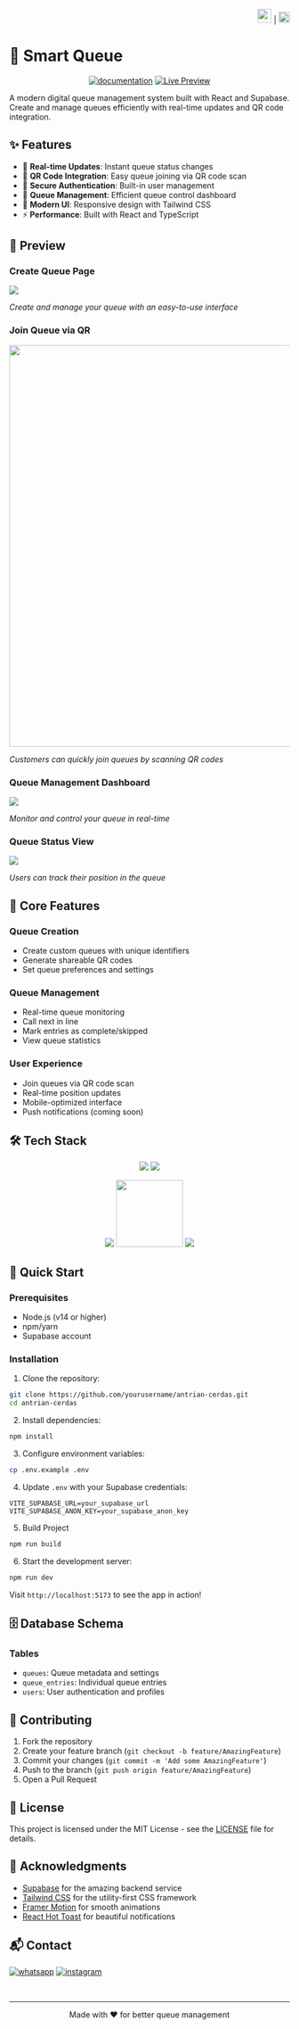 <div align="right">

<a href="README.md"><img src="https://flagcdn.com/w40/gb.png" width="25"></a> | <a href="README-ID.md"><img src="https://flagcdn.com/w40/id.png" width="20"></a>

</div>


# 🎯 Smart Queue

<div align="center">

[![documentation](https://img.shields.io/badge/Documentation-00A4EF?style=for-the-badge&logo=book&logoColor=white)](https://drive.google.com/file/d/1GBu5H575v_uqBr4ngZ9sWGamLDTu1xiP/view?usp=sharing) [![Live Preview](https://img.shields.io/badge/Live_Demo-00A4EF?style=for-the-badge&logo=web&logoColor=white)](https://antrian-two.vercel.app/)

</div>

A modern digital queue management system built with React and Supabase. Create and manage queues efficiently with real-time updates and QR code integration.

## ✨ Features

- 🚀 **Real-time Updates**: Instant queue status changes
- 📱 **QR Code Integration**: Easy queue joining via QR code scan
- 🔐 **Secure Authentication**: Built-in user management
- 🎯 **Queue Management**: Efficient queue control dashboard
- 🌈 **Modern UI**: Responsive design with Tailwind CSS
- ⚡ **Performance**: Built with React and TypeScript

## 📸 Preview

### Create Queue Page
<img src="https://github.com/Ryan-infitech/Antrian-Cerdas/blob/main/readmeee/create%20queue.png?raw=true">

*Create and manage your queue with an easy-to-use interface*

### Join Queue via QR
<div align="center">
<img src="./readmeee/join queue.png" height="720">
</div>

*Customers can quickly join queues by scanning QR codes*

### Queue Management Dashboard
<img src="https://github.com/Ryan-infitech/Antrian-Cerdas/blob/main/readmeee/queue%20managemenet.png?raw=true">

*Monitor and control your queue in real-time*

### Queue Status View
<img src="https://github.com/Ryan-infitech/Antrian-Cerdas/blob/main/readmeee/queue%20status.png?raw=true">

*Users can track their position in the queue*

## 📱 Core Features

### Queue Creation
- Create custom queues with unique identifiers
- Generate shareable QR codes
- Set queue preferences and settings

### Queue Management
- Real-time queue monitoring
- Call next in line
- Mark entries as complete/skipped
- View queue statistics

### User Experience
- Join queues via QR code scan
- Real-time position updates
- Mobile-optimized interface
- Push notifications (coming soon)

## 🛠️ Tech Stack
<div align="center">

<img src="https://github.com/Ryan-infitech/Map-Informasi-Bencana/blob/main/readmemedia/vite+react.gif?raw=true"> 
<img src="https://github.com/Ryan-infitech/Antrian-Cerdas/blob/main/readmeee/supaabase.gif?raw=true">

<img src="https://github.com/Ryan-infitech/Map-Informasi-Bencana/blob/main/readmemedia/vercel.gif?raw=true"> <img src="https://assets-v2.lottiefiles.com/a/a6a0fab2-9a75-11ef-ae6f-0fa9df9d2963/wVrVQOzKYY.gif" width="120"> <img src="https://github.com/Ryan-infitech/Map-Informasi-Bencana/blob/main/readmemedia/tailwind.gif?raw=true">


</div>

## 🚀 Quick Start

### Prerequisites

- Node.js (v14 or higher)
- npm/yarn
- Supabase account

### Installation

1. Clone the repository:
```bash
git clone https://github.com/yourusername/antrian-cerdas.git
cd antrian-cerdas
```

2. Install dependencies:
```bash
npm install
```

3. Configure environment variables:
```bash
cp .env.example .env
```

4. Update `.env` with your Supabase credentials:
```env
VITE_SUPABASE_URL=your_supabase_url
VITE_SUPABASE_ANON_KEY=your_supabase_anon_key
```
5. Build Project 

```bash
npm run build
```

6. Start the development server:
```bash
npm run dev
```

Visit `http://localhost:5173` to see the app in action!


## 🗄️ Database Schema

### Tables
- `queues`: Queue metadata and settings
- `queue_entries`: Individual queue entries
- `users`: User authentication and profiles


## 🤝 Contributing

1. Fork the repository
2. Create your feature branch (`git checkout -b feature/AmazingFeature`)
3. Commit your changes (`git commit -m 'Add some AmazingFeature'`)
4. Push to the branch (`git push origin feature/AmazingFeature`)
5. Open a Pull Request

## 📄 License

This project is licensed under the MIT License - see the [LICENSE](LICENSE) file for details.

## 🙏 Acknowledgments

- [Supabase](https://supabase.io/) for the amazing backend service
- [Tailwind CSS](https://tailwindcss.com/) for the utility-first CSS framework
- [Framer Motion](https://www.framer.com/motion/) for smooth animations
- [React Hot Toast](https://react-hot-toast.com/) for beautiful notifications

## 📬 Contact

[![whatsapp](https://img.shields.io/badge/WhatsApp-25D366?style=for-the-badge&logo=whatsapp&logoColor=white)](https://wa.me/6285157517798)
[![instagram](https://img.shields.io/badge/Instagram-E4405F?style=for-the-badge&logo=instagram&logoColor=white)](https://www.instagram.com/ryan.septiawan__)

<br>

---

<p align="center">Made with ❤️ for better queue management</p>
